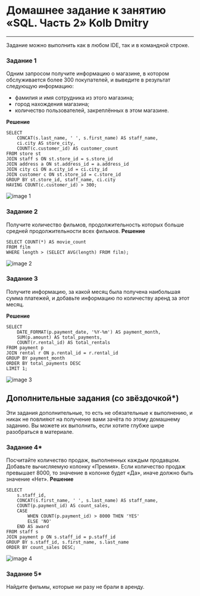 # Домашнее задание к занятию «SQL. Часть 2» Kolb Dmitry 

---

Задание можно выполнить как в любом IDE, так и в командной строке.

### Задание 1

Одним запросом получите информацию о магазине, в котором обслуживается более 300 покупателей, и выведите в результат следующую информацию: 
- фамилия и имя сотрудника из этого магазина;
- город нахождения магазина;
- количество пользователей, закреплённых в этом магазине.

**Решение**
```
SELECT 
    CONCAT(s.last_name, ' ', s.first_name) AS staff_name,
    ci.city AS store_city,
    COUNT(c.customer_id) AS customer_count
FROM store st
JOIN staff s ON st.store_id = s.store_id
JOIN address a ON st.address_id = a.address_id
JOIN city ci ON a.city_id = ci.city_id
JOIN customer c ON st.store_id = c.store_id
GROUP BY st.store_id, staff_name, ci.city
HAVING COUNT(c.customer_id) > 300;
```
![image 1](png/1.ppg)

### Задание 2

Получите количество фильмов, продолжительность которых больше средней продолжительности всех фильмов.
**Решение**
```
SELECT COUNT(*) AS movie_count
FROM film
WHERE length > (SELECT AVG(length) FROM film);
```
![image 2](png/2.ppg)
### Задание 3

Получите информацию, за какой месяц была получена наибольшая сумма платежей, и добавьте информацию по количеству аренд за этот месяц.

**Решение**
```
SELECT 
    DATE_FORMAT(p.payment_date, '%Y-%m') AS payment_month,
    SUM(p.amount) AS total_payments,
    COUNT(r.rental_id) AS total_rentals
FROM payment p
JOIN rental r ON p.rental_id = r.rental_id
GROUP BY payment_month
ORDER BY total_payments DESC
LIMIT 1;
```
![image 3](png/3.ppg)
## Дополнительные задания (со звёздочкой*)
Эти задания дополнительные, то есть не обязательные к выполнению, и никак не повлияют на получение вами зачёта по этому домашнему заданию. Вы можете их выполнить, если хотите глубже шире разобраться в материале.
### Задание 4*

Посчитайте количество продаж, выполненных каждым продавцом. Добавьте вычисляемую колонку «Премия». Если количество продаж превышает 8000, то значение в колонке будет «Да», иначе должно быть значение «Нет».
**Решение**
```
SELECT 
    s.staff_id,
    CONCAT(s.first_name, ' ', s.last_name) AS staff_name,
    COUNT(p.payment_id) AS count_sales,
    CASE 
        WHEN COUNT(p.payment_id) > 8000 THEN 'YES' 
        ELSE 'NO' 
    END AS award
FROM staff s
JOIN payment p ON s.staff_id = p.staff_id
GROUP BY s.staff_id, s.first_name, s.last_name
ORDER BY count_sales DESC;  
```
![image 4](png/4.ppg)
### Задание 5*

Найдите фильмы, которые ни разу не брали в аренду.




